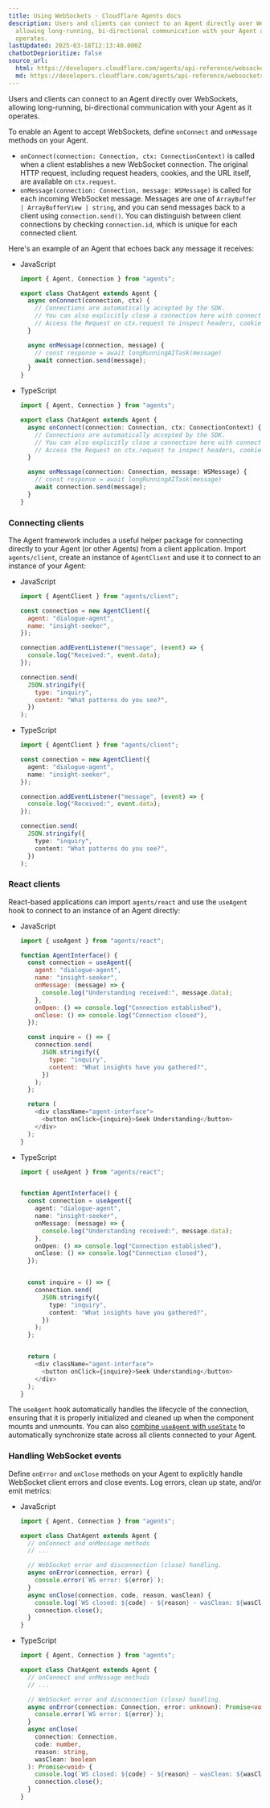 ```yaml
---
title: Using WebSockets · Cloudflare Agents docs
description: Users and clients can connect to an Agent directly over WebSockets,
  allowing long-running, bi-directional communication with your Agent as it
  operates.
lastUpdated: 2025-03-18T12:13:40.000Z
chatbotDeprioritize: false
source_url:
  html: https://developers.cloudflare.com/agents/api-reference/websockets/
  md: https://developers.cloudflare.com/agents/api-reference/websockets/index.md
---
```


Users and clients can connect to an Agent directly over WebSockets, allowing long-running, bi-directional communication with your Agent as it operates.

To enable an Agent to accept WebSockets, define `onConnect` and `onMessage` methods on your Agent.

- `onConnect(connection: Connection, ctx: ConnectionContext)` is called when a client establishes a new WebSocket connection. The original HTTP request, including request headers, cookies, and the URL itself, are available on `ctx.request`.
- `onMessage(connection: Connection, message: WSMessage)` is called for each incoming WebSocket message. Messages are one of `ArrayBuffer | ArrayBufferView | string`, and you can send messages back to a client using `connection.send()`. You can distinguish between client connections by checking `connection.id`, which is unique for each connected client.

Here's an example of an Agent that echoes back any message it receives:

- JavaScript

  ```js
  import { Agent, Connection } from "agents";

  export class ChatAgent extends Agent {
    async onConnect(connection, ctx) {
      // Connections are automatically accepted by the SDK.
      // You can also explicitly close a connection here with connection.close()
      // Access the Request on ctx.request to inspect headers, cookies and the URL
    }

    async onMessage(connection, message) {
      // const response = await longRunningAITask(message)
      await connection.send(message);
    }
  }
  ```

- TypeScript

  ```ts
  import { Agent, Connection } from "agents";

  export class ChatAgent extends Agent {
    async onConnect(connection: Connection, ctx: ConnectionContext) {
      // Connections are automatically accepted by the SDK.
      // You can also explicitly close a connection here with connection.close()
      // Access the Request on ctx.request to inspect headers, cookies and the URL
    }

    async onMessage(connection: Connection, message: WSMessage) {
      // const response = await longRunningAITask(message)
      await connection.send(message);
    }
  }
  ```

### Connecting clients

The Agent framework includes a useful helper package for connecting directly to your Agent (or other Agents) from a client application. Import `agents/client`, create an instance of `AgentClient` and use it to connect to an instance of your Agent:

- JavaScript

  ```js
  import { AgentClient } from "agents/client";

  const connection = new AgentClient({
    agent: "dialogue-agent",
    name: "insight-seeker",
  });

  connection.addEventListener("message", (event) => {
    console.log("Received:", event.data);
  });

  connection.send(
    JSON.stringify({
      type: "inquiry",
      content: "What patterns do you see?",
    })
  );
  ```

- TypeScript

  ```ts
  import { AgentClient } from "agents/client";

  const connection = new AgentClient({
    agent: "dialogue-agent",
    name: "insight-seeker",
  });

  connection.addEventListener("message", (event) => {
    console.log("Received:", event.data);
  });

  connection.send(
    JSON.stringify({
      type: "inquiry",
      content: "What patterns do you see?",
    })
  );
  ```

### React clients

React-based applications can import `agents/react` and use the `useAgent` hook to connect to an instance of an Agent directly:

- JavaScript

  ```js
  import { useAgent } from "agents/react";

  function AgentInterface() {
    const connection = useAgent({
      agent: "dialogue-agent",
      name: "insight-seeker",
      onMessage: (message) => {
        console.log("Understanding received:", message.data);
      },
      onOpen: () => console.log("Connection established"),
      onClose: () => console.log("Connection closed"),
    });

    const inquire = () => {
      connection.send(
        JSON.stringify({
          type: "inquiry",
          content: "What insights have you gathered?",
        })
      );
    };

    return (
      <div className="agent-interface">
        <button onClick={inquire}>Seek Understanding</button>
      </div>
    );
  }
  ```

- TypeScript

  ```ts
  import { useAgent } from "agents/react";


  function AgentInterface() {
    const connection = useAgent({
      agent: "dialogue-agent",
      name: "insight-seeker",
      onMessage: (message) => {
        console.log("Understanding received:", message.data);
      },
      onOpen: () => console.log("Connection established"),
      onClose: () => console.log("Connection closed"),
    });


    const inquire = () => {
      connection.send(
        JSON.stringify({
          type: "inquiry",
          content: "What insights have you gathered?",
        })
      );
    };


    return (
      <div className="agent-interface">
        <button onClick={inquire}>Seek Understanding</button>
      </div>
    );
  }
  ```

The `useAgent` hook automatically handles the lifecycle of the connection, ensuring that it is properly initialized and cleaned up when the component mounts and unmounts. You can also [combine `useAgent` with `useState`](https://developers.cloudflare.com/agents/api-reference/store-and-sync-state/) to automatically synchronize state across all clients connected to your Agent.

### Handling WebSocket events

Define `onError` and `onClose` methods on your Agent to explicitly handle WebSocket client errors and close events. Log errors, clean up state, and/or emit metrics:

- JavaScript

  ```js
  import { Agent, Connection } from "agents";

  export class ChatAgent extends Agent {
    // onConnect and onMessage methods
    // ...

    // WebSocket error and disconnection (close) handling.
    async onError(connection, error) {
      console.error(`WS error: ${error}`);
    }
    async onClose(connection, code, reason, wasClean) {
      console.log(`WS closed: ${code} - ${reason} - wasClean: ${wasClean}`);
      connection.close();
    }
  }
  ```

- TypeScript

  ```ts
  import { Agent, Connection } from "agents";

  export class ChatAgent extends Agent {
    // onConnect and onMessage methods
    // ...

    // WebSocket error and disconnection (close) handling.
    async onError(connection: Connection, error: unknown): Promise<void> {
      console.error(`WS error: ${error}`);
    }
    async onClose(
      connection: Connection,
      code: number,
      reason: string,
      wasClean: boolean
    ): Promise<void> {
      console.log(`WS closed: ${code} - ${reason} - wasClean: ${wasClean}`);
      connection.close();
    }
  }
  ```
